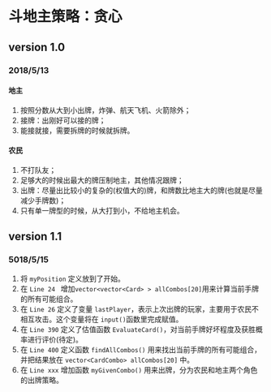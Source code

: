 # 斗地主策略：贪心
## version 1.0 
### 2018/5/13
#### 地主
1. 按照分数从大到小出牌，炸弹、航天飞机、火箭除外；
2. 接牌：出刚好可以接的牌；
3. 能接就接，需要拆牌的时候就拆牌。
#### 农民
1. 不打队友；
2. 足够大的时候出最大的牌压制地主，其他情况跟牌；
3. 出牌：尽量出比较小的复杂的(权值大的)牌，和牌数比地主大的牌(也就是尽量减少手牌数)；
4. 只有单一牌型的时候，从大打到小，不给地主机会。
## version 1.1
### 5018/5/15
1. 将 `myPosition` 定义放到了开始。
2. 在 `Line 24 ` 增加`vector<vector<Card> > allCombos[20]`用来计算当前手牌的所有可能组合。 
3. 在 `Line 26` 定义了变量 `lastPlayer`，表示上次出牌的玩家，主要用于农民不相互攻击。这个变量将在 `input()`函数里完成赋值。
4. 在 `Line 390` 定义了估值函数 `EvaluateCard()`，对当前手牌好坏程度及获胜概率进行评价(待定)。 
5. 在 `Line 400` 定义函数 `findAllCombos()` 用来找出当前手牌的所有可能组合，并把结果放在 `vector<CardCombo> allCombos[20]` 中。
6. 在 `Line xxx` 增加函数 `myGivenCombo()` 用来出牌，分为农民和地主两个角色的出牌策略。
